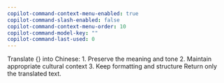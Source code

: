 ```yaml
---
copilot-command-context-menu-enabled: true
copilot-command-slash-enabled: false
copilot-command-context-menu-order: 10
copilot-command-model-key: ""
copilot-command-last-used: 0
---
```

Translate {} into Chinese:
    1. Preserve the meaning and tone
    2. Maintain appropriate cultural context
    3. Keep formatting and structure
    Return only the translated text.